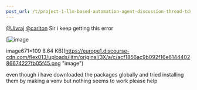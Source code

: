 ```yaml
---
post_url: /t/project-1-llm-based-automation-agent-discussion-thread-tds-jan-2025/164277/227
---
```

[@Jivraj](/u/jivraj) [@carlton](/u/carlton) Sir i keep getting this error  

[![image](https://europe1.discourse-cdn.com/flex013/uploads/iitm/original/3X/a/c/acf1856ac9b092f16e614440286674227fb05f45.png)

image671×109 8.64 KB](https://europe1.discourse-cdn.com/flex013/uploads/iitm/original/3X/a/c/acf1856ac9b092f16e614440286674227fb05f45.png "image")

  
even though i have downloaded the packages globally and tried installing them by making a venv but nothing seems to work please help